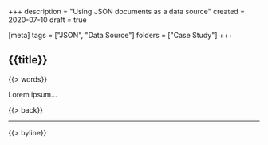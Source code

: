 +++
description = "Using JSON documents as a data source"
created = 2020-07-10
draft = true

[meta]
tags = ["JSON", "Data Source"]
folders = ["Case Study"]
+++

## {{title}}

{{> words}}

Lorem ipsum...

{{> back}}

---

{{> byline}}
